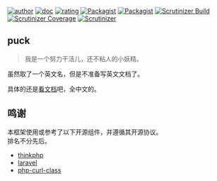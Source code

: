 [![author](https://img.shields.io/badge/author-rozbo-green.svg)](https://github.com/Rozbo)
[![doc](https://img.shields.io/badge/doc-0.8.16-ff69b4.svg)](https://puck.zz173.com)
[![rating](https://img.shields.io/badge/rating-%F0%9F%94%A5%F0%9F%94%A5%F0%9F%94%A5%F0%9F%94%A5%F0%9F%94%A5-brightgreen.svg)](https://blog.zz173.com)
[![Packagist](https://img.shields.io/packagist/v/rozbo/puck.svg)](https://packagist.org/packages/rozbo/puck)
[![Packagist](https://img.shields.io/packagist/dt/rozbo/puck.svg)](https://packagist.org/packages/rozbo/puck)
[![Scrutinizer Build](https://img.shields.io/scrutinizer/build/g/rozbo/puck.svg)](https://scrutinizer-ci.com/g/Rozbo/puck)
[![Scrutinizer Coverage](https://img.shields.io/scrutinizer/coverage/g/rozbo/puck.svg)](https://scrutinizer-ci.com/g/Rozbo/puck)
[![Scrutinizer](https://img.shields.io/scrutinizer/g/rozbo/puck.svg)](https://scrutinizer-ci.com/g/Rozbo/puck)


## puck

> 我是一个努力干活儿，还不粘人的小妖精。


虽然取了一个英文名，但是不准备写英文文档了。  

具体的还是[看文档](https://puck.zz173.com)吧，全中文的。

## 鸣谢
本框架使用或参考了以下开源组件，并遵循其开源协议。  
排名不分先后。

- [thinkphp](https://github.com/top-think/framework)
- [laravel](https://github.com/laravel/framework)
- [php-curl-class](https://github.com/php-curl-class/php-curl-class)